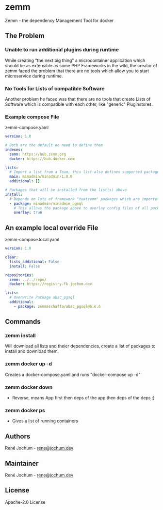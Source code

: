 # zemm

Zemm - the dependency Management Tool for docker

## The Problem

### Unable to run additional plugins during runtime

While creating "the next big thing" a microcontainer application which should be as extensible as some PHP Frameworks in the wild,
the creator of zemm faced the problem that there are no tools which allow you to start microservice during runtime.

### No Tools for Lists of compatible Software

Another problem he faced was that there are no tools that create Lists of Software which is compatible with each other, like "generic" Pluginstores.

### Example compose File

zemm-compose.yaml

```yaml
version: 1.0

# Both are the default no need to define them
indexes:
  zemm: https://hub.zemm.org
  docker: https://hub.docker.com

lists:
  # Import a list from a Team, this list also defines supported packages/lists
  main: minadmin/minadmin/1.0.0
  additional: []

# Packages that will be installed from the list(s) above
install:
  # Depends on lots of framework "tuatzemm" packages which are importet in lists/main
  - package: minadmin/minadmin_pgsql
    # This allows the package above to overlay config files of all packages
    overlay: true
```

## An example local override File

zemm-compose.local.yaml

```yaml
version: 1.0

clear:
  lists_additional: False
  install: False

repositories:
  zemm: ../../repo/
  docker: https://registry.fk.jochum.dev

lists:
  # Overwrite Package abac_pgsql
  additional:
    - package: zemmaschaffa/abac_pgsql@6.6.6
```

## Commands

### zemm install

Will download all lists and theier dependencies, create a list of packages to install and download them.

### zemm docker up -d

Creates a docker-compose.yaml and runs "docker-compose up -d"

### zemm docker down

- Reverse, means App first then deps of the app then deps of the deps :)

### zemm docker ps

- Gives a list of running containers

## Authors

René Jochum - rene@jochum.dev

## Maintainer

René Jochum - rene@jochum.dev

## License

Apache-2.0 License
